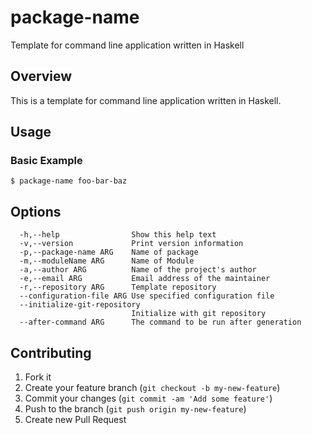 package-name
===========

Template for command line application written in Haskell

## Overview

This is a template for command line application written in Haskell.

## Usage

### Basic Example

```
$ package-name foo-bar-baz
```

## Options

```
  -h,--help                Show this help text
  -v,--version             Print version information
  -p,--package-name ARG    Name of package
  -m,--moduleName ARG      Name of Module
  -a,--author ARG          Name of the project's author
  -e,--email ARG           Email address of the maintainer
  -r,--repository ARG      Template repository
  --configuration-file ARG Use specified configuration file
  --initialize-git-repository
                           Initialize with git repository
  --after-command ARG      The command to be run after generation
```

## Contributing

1. Fork it
2. Create your feature branch (`git checkout -b my-new-feature`)
3. Commit your changes (`git commit -am 'Add some feature'`)
4. Push to the branch (`git push origin my-new-feature`)
5. Create new Pull Request
